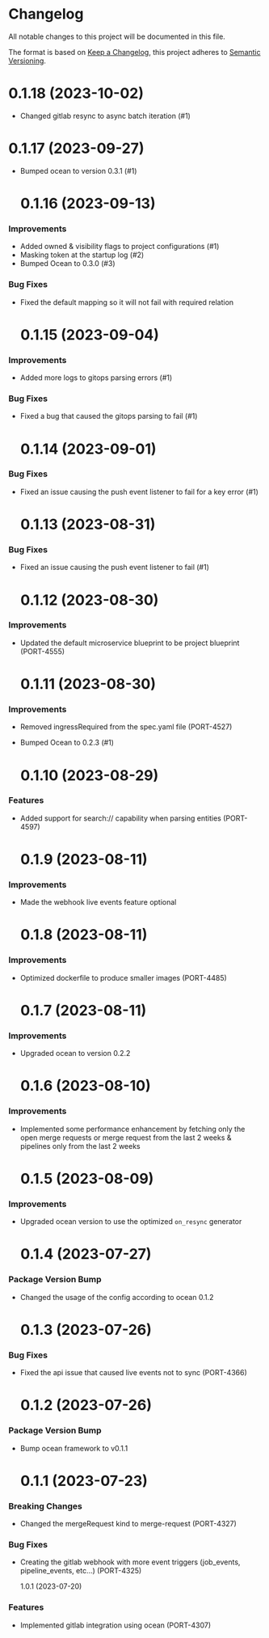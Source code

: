 # Changelog

All notable changes to this project will be documented in this file.

The format is based on [Keep a Changelog](https://keepachangelog.com/en/1.0.0/),
this project adheres to [Semantic Versioning](https://semver.org/spec/v2.0.0.html).

<!-- towncrier release notes start -->

# 0.1.18 (2023-10-02)

- Changed gitlab resync to async batch iteration (#1)


# 0.1.17 (2023-09-27)

- Bumped ocean to version 0.3.1 (#1)

	# 0.1.16 (2023-09-13)

### Improvements

- Added owned & visibility flags to project configurations (#1)
- Masking token at the startup log (#2)
- Bumped Ocean to 0.3.0 (#3)

### Bug Fixes

- Fixed the default mapping so it will not fail with required relation

  # 0.1.15 (2023-09-04)

### Improvements

- Added more logs to gitops parsing errors (#1)

### Bug Fixes

- Fixed a bug that caused the gitops parsing to fail (#1)

  # 0.1.14 (2023-09-01)

### Bug Fixes

- Fixed an issue causing the push event listener to fail for a key error (#1)

  # 0.1.13 (2023-08-31)

### Bug Fixes

- Fixed an issue causing the push event listener to fail (#1)

  # 0.1.12 (2023-08-30)

### Improvements

- Updated the default microservice blueprint to be project blueprint (PORT-4555)

  # 0.1.11 (2023-08-30)

### Improvements

- Removed ingressRequired from the spec.yaml file (PORT-4527)
- Bumped Ocean to 0.2.3 (#1)

  # 0.1.10 (2023-08-29)

### Features

- Added support for search:// capability when parsing entities (PORT-4597)

  # 0.1.9 (2023-08-11)

### Improvements

- Made the webhook live events feature optional

  # 0.1.8 (2023-08-11)

### Improvements

- Optimized dockerfile to produce smaller images (PORT-4485)

  # 0.1.7 (2023-08-11)

### Improvements

- Upgraded ocean to version 0.2.2

  # 0.1.6 (2023-08-10)

### Improvements

- Implemented some performance enhancement by fetching only the open merge requests or merge request from the last 2 weeks & pipelines only from the last 2 weeks

  # 0.1.5 (2023-08-09)

### Improvements

- Upgraded ocean version to use the optimized `on_resync` generator

  # 0.1.4 (2023-07-27)

### Package Version Bump

- Changed the usage of the config according to ocean 0.1.2

  # 0.1.3 (2023-07-26)

### Bug Fixes

- Fixed the api issue that caused live events not to sync (PORT-4366)

  # 0.1.2 (2023-07-26)

### Package Version Bump

- Bump ocean framework to v0.1.1

  # 0.1.1 (2023-07-23)

### Breaking Changes

- Changed the mergeRequest kind to merge-request (PORT-4327)

### Bug Fixes

- Creating the gitlab webhook with more event triggers (job_events, pipeline_events, etc...) (PORT-4325)

  1.0.1 (2023-07-20)

### Features

- Implemented gitlab integration using ocean (PORT-4307)
